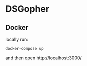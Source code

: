 # DSGopher

## Docker

locally run:

```
docker-compose up
```

and then open http://localhost:3000/

